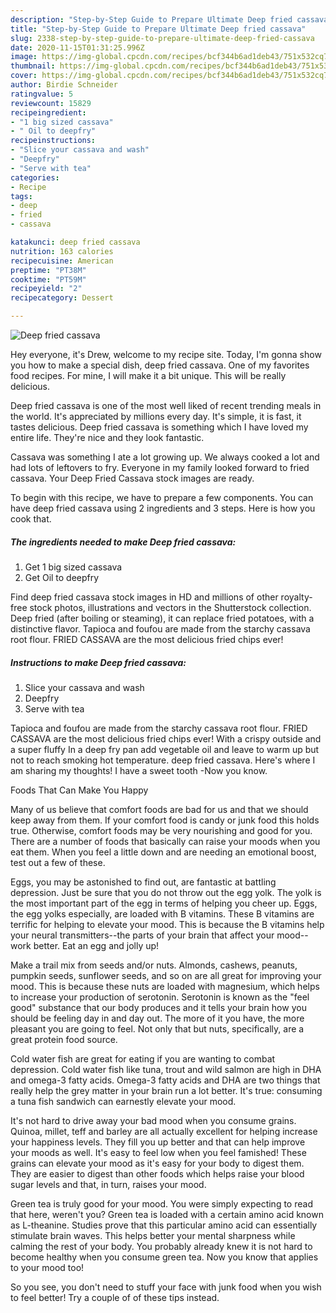 ```yaml
---
description: "Step-by-Step Guide to Prepare Ultimate Deep fried cassava"
title: "Step-by-Step Guide to Prepare Ultimate Deep fried cassava"
slug: 2338-step-by-step-guide-to-prepare-ultimate-deep-fried-cassava
date: 2020-11-15T01:31:25.996Z
image: https://img-global.cpcdn.com/recipes/bcf344b6ad1deb43/751x532cq70/deep-fried-cassava-recipe-main-photo.jpg
thumbnail: https://img-global.cpcdn.com/recipes/bcf344b6ad1deb43/751x532cq70/deep-fried-cassava-recipe-main-photo.jpg
cover: https://img-global.cpcdn.com/recipes/bcf344b6ad1deb43/751x532cq70/deep-fried-cassava-recipe-main-photo.jpg
author: Birdie Schneider
ratingvalue: 5
reviewcount: 15829
recipeingredient:
- "1 big sized cassava"
- " Oil to deepfry"
recipeinstructions:
- "Slice your cassava and wash"
- "Deepfry"
- "Serve with tea"
categories:
- Recipe
tags:
- deep
- fried
- cassava

katakunci: deep fried cassava 
nutrition: 163 calories
recipecuisine: American
preptime: "PT38M"
cooktime: "PT59M"
recipeyield: "2"
recipecategory: Dessert

---
```



![Deep fried cassava](https://img-global.cpcdn.com/recipes/bcf344b6ad1deb43/751x532cq70/deep-fried-cassava-recipe-main-photo.jpg)

Hey everyone, it's Drew, welcome to my recipe site. Today, I'm gonna show you how to make a special dish, deep fried cassava. One of my favorites food recipes. For mine, I will make it a bit unique. This will be really delicious.

Deep fried cassava is one of the most well liked of recent trending meals in the world. It's appreciated by millions every day. It's simple, it is fast, it tastes delicious. Deep fried cassava is something which I have loved my entire life. They're nice and they look fantastic.

Cassava was something I ate a lot growing up. We always cooked a lot and had lots of leftovers to fry. Everyone in my family looked forward to fried cassava. Your Deep Fried Cassava stock images are ready.


To begin with this recipe, we have to prepare a few components. You can have deep fried cassava using 2 ingredients and 3 steps. Here is how you cook that.

<!--inarticleads1-->

##### The ingredients needed to make Deep fried cassava:

1. Get 1 big sized cassava
1. Get  Oil to deepfry


Find deep fried cassava stock images in HD and millions of other royalty-free stock photos, illustrations and vectors in the Shutterstock collection. Deep fried (after boiling or steaming), it can replace fried potatoes, with a distinctive flavor. Tapioca and foufou are made from the starchy cassava root flour. FRIED CASSAVA are the most delicious fried chips ever! 

<!--inarticleads2-->

##### Instructions to make Deep fried cassava:

1. Slice your cassava and wash
1. Deepfry
1. Serve with tea


Tapioca and foufou are made from the starchy cassava root flour. FRIED CASSAVA are the most delicious fried chips ever! With a crispy outside and a super fluffy In a deep fry pan add vegetable oil and leave to warm up but not to reach smoking hot temperature. deep fried cassava. Here&#39;s where I am sharing my thoughts! I have a sweet tooth -Now you know. 

Foods That Can Make You Happy


Many of us believe that comfort foods are bad for us and that we should keep away from them. If your comfort food is candy or junk food this holds true. Otherwise, comfort foods may be very nourishing and good for you. There are a number of foods that basically can raise your moods when you eat them. When you feel a little down and are needing an emotional boost, test out a few of these.

Eggs, you may be astonished to find out, are fantastic at battling depression. Just be sure that you do not throw out the egg yolk. The yolk is the most important part of the egg in terms of helping you cheer up. Eggs, the egg yolks especially, are loaded with B vitamins. These B vitamins are terrific for helping to elevate your mood. This is because the B vitamins help your neural transmitters--the parts of your brain that affect your mood--work better. Eat an egg and jolly up!

Make a trail mix from seeds and/or nuts. Almonds, cashews, peanuts, pumpkin seeds, sunflower seeds, and so on are all great for improving your mood. This is because these nuts are loaded with magnesium, which helps to increase your production of serotonin. Serotonin is known as the "feel good" substance that our body produces and it tells your brain how you should be feeling day in and day out. The more of it you have, the more pleasant you are going to feel. Not only that but nuts, specifically, are a great protein food source.

Cold water fish are great for eating if you are wanting to combat depression. Cold water fish like tuna, trout and wild salmon are high in DHA and omega-3 fatty acids. Omega-3 fatty acids and DHA are two things that really help the grey matter in your brain run a lot better. It's true: consuming a tuna fish sandwich can earnestly elevate your mood. 

It's not hard to drive away your bad mood when you consume grains. Quinoa, millet, teff and barley are all actually excellent for helping increase your happiness levels. They fill you up better and that can help improve your moods as well. It's easy to feel low when you feel famished! These grains can elevate your mood as it's easy for your body to digest them. They are easier to digest than other foods which helps raise your blood sugar levels and that, in turn, raises your mood.

Green tea is truly good for your mood. You were simply expecting to read that here, weren't you? Green tea is loaded with a certain amino acid known as L-theanine. Studies prove that this particular amino acid can essentially stimulate brain waves. This helps better your mental sharpness while calming the rest of your body. You probably already knew it is not hard to become healthy when you consume green tea. Now you know that applies to your mood too!

So you see, you don't need to stuff your face with junk food when you wish to feel better! Try  a  couple of  of  these  tips  instead.

